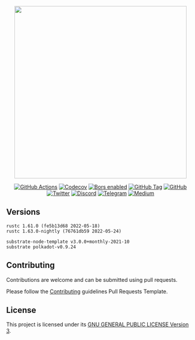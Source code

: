 <p align="center">
  <img src="https://parami.io/img/parami/logo-max.png" width="460">
</p>

<div align="center">

[![GitHub Actions](https://img.shields.io/github/workflow/status/parami-foundation/parami-blockchain/Actions/main)](https://github.com/parami-foundation/parami-blockchain/actions/workflows/actions.yml)
[![Codecov](https://img.shields.io/codecov/c/gh/parami-protocol/parami-blockchain)](https://app.codecov.io/gh/parami-protocol/parami-blockchain/)
[![Bors enabled](https://img.shields.io/badge/bot-bors-green)](https://app.bors.tech/repositories/45560)
[![GitHub Tag](https://img.shields.io/github/v/tag/parami-foundation/parami-blockchain?label=release)](https://github.com/parami-foundation/parami-blockchain/tags)
[![GitHub](https://img.shields.io/github/license/parami-foundation/parami-blockchain)](https://github.com/parami-foundation/parami-blockchain/blob/main/LICENSE)
<br />
[![Twitter](https://img.shields.io/badge/Twitter-white?logo=twitter)](https://twitter.com/ParamiProtocol)
[![Discord](https://img.shields.io/badge/Discord-gray?logo=discord)](https://discord.com/invite/bxFuekgvYJ)
[![Telegram](https://img.shields.io/badge/Telegram-gray?logo=telegram)](https://t.me/ParamiProtocolEN)
[![Medium](https://img.shields.io/badge/Medium-gray?logo=medium)](https://paramiprotocol.medium.com/)

</div>

## Versions

```
rustc 1.61.0 (fe5b13d68 2022-05-18)
rustc 1.63.0-nightly (76761db59 2022-05-24)

substrate-node-template v3.0.0+monthly-2021-10
substrate polkadot-v0.9.24
```

## Contributing

Contributions are welcome and can be submitted using pull requests.

Please follow the [Contributing](Contributing.md) guidelines Pull Requests Template.

## License

This project is licensed under its [GNU GENERAL PUBLIC LICENSE Version 3](LICENSE).
